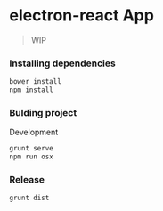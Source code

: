 # electron-react App

> WIP

### Installing dependencies

```bash
bower install
npm install
```

### Bulding project

Development

```bash
grunt serve
npm run osx
```

### Release

```bash
grunt dist
```
